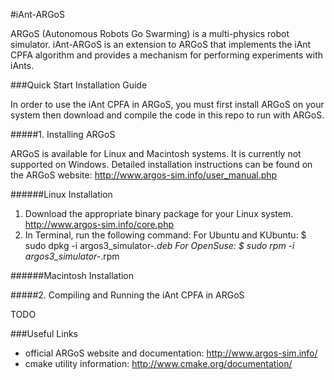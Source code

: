 #iAnt-ARGoS

ARGoS (Autonomous Robots Go Swarming) is a multi-physics robot simulator. iAnt-ARGoS is an extension to ARGoS that implements the iAnt CPFA algorithm and provides a mechanism for performing experiments with iAnts.

###Quick Start Installation Guide

In order to use the iAnt CPFA in ARGoS, you must first install ARGoS on your system then download and compile the code in this repo to run with ARGoS.

#####1. Installing ARGoS

ARGoS is available for Linux and Macintosh systems. It is currently not supported on Windows. Detailed installation instructions can be found on the ARGoS website:
http://www.argos-sim.info/user_manual.php

######Linux Installation

1. Download the appropriate binary package for your Linux system.
    http://www.argos-sim.info/core.php
2. In Terminal, run the following command:
    For Ubuntu and KUbuntu: $ sudo dpkg -i argos3_simulator-*.deb
    For OpenSuse: $ sudo rpm -i argos3_simulator-*.rpm

######Macintosh Installation

#####2. Compiling and Running the iAnt CPFA in ARGoS

TODO

###Useful Links

* official ARGoS website and documentation: http://www.argos-sim.info/
* cmake utility information: http://www.cmake.org/documentation/
